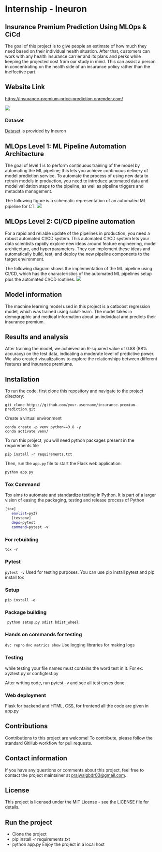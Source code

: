 
# Internship - Ineuron
## Insurance Premium Prediction Using MLOps & CiCd
The goal of this project is to give people an estimate of how much they need based on their individual health situation. After that, customers can work with any health insurance carrier and its plans and perks while keeping the projected cost from our study in mind. This can assist a person in concentrating on the health side of an
insurance policy rather than the ineffective part.

## Website Link
https://insurance-premium-price-prediction.onrender.com/

![](https://github.com/praj2408/Insurance-Premium-Prediction-cicd/blob/main/static/img/Insurance%20Premium%20Prediction.gif)
### Dataset
[Dataset](https://www.kaggle.com/noordeen/insurance-premium-prediction) is provided by Ineuron

## MLOps Level 1: ML Pipeline Automation Architecture
The goal of level 1 is to perform continuous training of the model by automating the ML pipeline; this lets you achieve continuous delivery of model prediction service. To automate the process of using new data to retrain models in production, you need to introduce automated data and model validation steps to the pipeline, as well as pipeline triggers and metadata management.

The following figure is a schematic representation of an automated ML pipeline for CT.
![](https://github.com/praj2408/ETE-Protect/blob/main/images/ML%20pipeline%20automation.jpg)

## MLOps Level 2: CI/CD pipeline automation
For a rapid and reliable update of the pipelines in production, you need a robust automated CI/CD system. This automated CI/CD system lets your data scientists rapidly explore new ideas around feature engineering, model architecture, and hyperparameters. They can implement these ideas and automatically build, test, and deploy the new pipeline components to the target environment.

The following diagram shows the implementation of the ML pipeline using CI/CD, which has the characteristics of the automated ML pipelines setup plus the automated CI/CD routines.
![](https://github.com/praj2408/ETE-Protect/blob/main/images/cicd%20pipeline%20automation.jpg)


## Model information
The machine learning model used in this project is a catboost regression model, which was trained using scikit-learn. The model takes in demographic and medical information about an individual and predicts their insurance premium.

## Results and analysis

After training the model, we achieved an R-squared value of 0.88 (88% accuracy) on the test data, indicating a moderate level of predictive power. We also created visualizations to explore the relationships between different features and insurance premiums.

## Installation
To run the code, first clone this repository and navigate to the project directory:
```
git clone https://github.com/your-username/insurance-premium-prediction.git
```
Create a virtual environment
```
conda create -p venv python==3.8 -y
conda activate venv/
```
To run this project, you will need python packages present in the requirements file
```
pip install -r requirements.txt
```

Then, run the `app.py` file to start the Flask web application:
```
python app.py
```
### Tox Command
Tox aims to automate and standardize testing in Python. It is part of a larger vision of easing the packaging, testing and release process of Python
```bash
[tox]
   envlist=py37
   [testenv]
   deps=pytest
   command=pytest -v
```
### For rebuilding
``` tox -r ```

### Pytest
```pytest -v```
Used for testing purposes. You can use pip install pytest and pip install tox

### Setup
```pip install -e```

### Package building
``` python setup.py sdist bdist_wheel```

### Hands on commands for testing
```dvc repro```
```dvc metrics show```
Use logging libraries for making logs

### Testing
while testing your file names must contains the word test in it. For ex: xyztest.py or configtest.py

After writing code, run pytest -v and see all test cases done

### Web deployment
Flask for backend and HTML, CSS, for frontend
all the code are given in app.py

## Contributions
Contributions to this project are welcome! To contribute, please follow the standard GitHub workflow for pull requests.

## Contact information
If you have any questions or comments about this project, feel free to contact the project maintainer at prajwalgbdr03@gmail.com.

## License
This project is licensed under the MIT License - see the LICENSE file for details.

## Run the project
- Clone the project
- pip install -r requirements.txt
- python app.py
Enjoy the project in a local host
